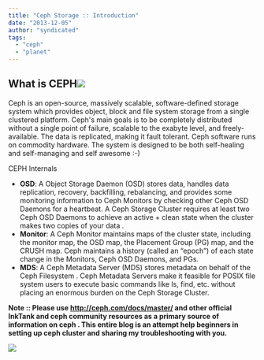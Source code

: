 ```yaml
---
title: "Ceph Storage :: Introduction"
date: "2013-12-05"
author: "syndicated"
tags: 
  - "ceph"
  - "planet"
---
```


##   

## What is CEPH[![](images/pencil.png)](https://wiki.csc.fi/wiki/CloudComputing/CEPHStorage# "What Is CEPH")

Ceph is an open-source, massively scalable, software-defined storage system which provides object, block and file system storage from a single clustered platform. Ceph's main goals is to be completely distributed without a single point of failure, scalable to the exabyte level, and freely-available. The data is replicated, making it fault tolerant. Ceph software runs on commodity hardware. The system is designed to be both self-healing and self-managing and self awesome :-)

  
CEPH Internals  

- **OSD**: A Object Storage Daemon (OSD) stores data, handles data replication, recovery, backfilling, rebalancing, and provides some monitoring information to Ceph Monitors by checking other Ceph OSD Daemons for a heartbeat. A Ceph Storage Cluster requires at least two Ceph OSD Daemons to achieve an active + clean state when the cluster makes two copies of your data . 
- **Monitor**: A Ceph Monitor maintains maps of the cluster state, including the monitor map, the OSD map, the Placement Group (PG) map, and the CRUSH map. Ceph maintains a history (called an “epoch”) of each state change in the Monitors, Ceph OSD Daemons, and PGs.
- **MDS**: A Ceph Metadata Server (MDS) stores metadata on behalf of the Ceph Filesystem . Ceph Metadata Servers make it feasible for POSIX file system users to execute basic commands like ls, find, etc. without placing an enormous burden on the Ceph Storage Cluster.

**Note :: Please use http://ceph.com/docs/master/ and other official InkTank and ceph community resources as a primary source of information on ceph . This entire blog is an attempt help beginners in setting up ceph cluster and sharing my troubleshooting with you.**

  

  

![](http://feeds.feedburner.com/~r/CephStorageNextBigThing/~4/cEnHTGlcfyo)
